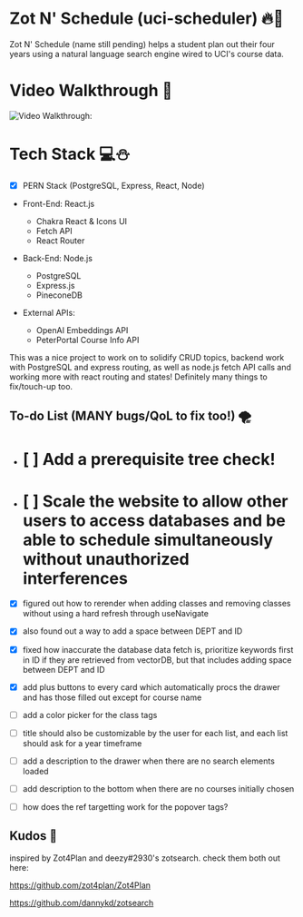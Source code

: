 # **Zot N' Schedule (uci-scheduler)** 🔥💖
Zot N' Schedule (name still pending) helps a student plan out their four years using a natural language search engine wired to UCI's course data.

# **Video Walkthrough** 🚀
<img src='https://github.com/Xire7/uci-scheduler/blob/main/frontend/uci-scheduler/images/ZotNScheduleDraft3.gif' title='Video Walkthrough' width='' alt='Video Walkthrough: '></img>

# **Tech Stack** 💻⛄
- [X] PERN Stack (PostgreSQL, Express, React, Node) 

* Front-End: React.js
    - Chakra React & Icons UI
    - Fetch API
    - React Router

* Back-End: Node.js
    -  PostgreSQL
    -  Express.js
    -  PineconeDB 

* External APIs:
    - OpenAI Embeddings API
    - PeterPortal Course Info API


This was a nice project to work on to solidify CRUD topics, backend work with PostgreSQL and express routing, as well as node.js fetch API calls and working more with react routing and states! Definitely many things to fix/touch-up too.


## To-do List (MANY bugs/QoL to fix too!) 🌪️
- # [ ] Add a prerequisite tree check!
- # [ ] Scale the website to allow other users to access databases and be able to schedule simultaneously without unauthorized interferences 
- [X] figured out how to rerender when adding classes and removing classes without using a hard refresh through useNavigate
- [X] also found out a way to add a space between DEPT and ID 
- [X] fixed how inaccurate the database data fetch is, prioritize keywords first in ID if they are retrieved from vectorDB, but that includes adding space between DEPT and ID
- [X] add plus buttons to every card which automatically procs the drawer and has those filled out except for course name
- [ ] add a color picker for the class tags
- [ ] title should also be customizable by the user for each list, and each list should ask for a year timeframe
- [ ] add a description to the drawer when there are no search elements loaded
- [ ] add description to the bottom when there are no courses initially chosen
- [ ] how does the ref targetting work for the popover tags?


## Kudos 🎨
inspired by Zot4Plan and deezy#2930's zotsearch.
check them both out here:

https://github.com/zot4plan/Zot4Plan

https://github.com/dannykd/zotsearch

